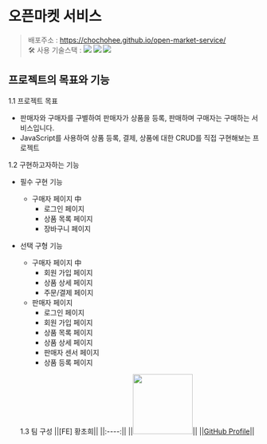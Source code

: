 # 오픈마켓 서비스
> 배포주소 : https://chochohee.github.io/open-market-service/ </br>
> 🛠 사용 기술스택 : <img src="https://img.shields.io/badge/html5-E34F26?style=for-the-badge&logo=html5&logoColor=white"> <img src="https://img.shields.io/badge/css-1572B6?style=for-the-badge&logo=css3&logoColor=white"> <img src="https://img.shields.io/badge/javascript-F7DF1E?style=for-the-badge&logo=javascript&logoColor=black"> </br>

## 프로젝트의 목표와 기능
1.1 프로젝트 목표
- 판매자와 구매자를 구별하여 판매자가 상품을 등록, 판매하며 구매자는 구매하는 서비스입니다.
- JavaScript를 사용하여 상품 등록, 결제, 상품에 대한 CRUD를 직접 구현해보는 프로젝트

1.2 구현하고자하는 기능
- 필수 구현 기능
  - 구매자 페이지 中
    - 로그인 페이지
    - 상품 목록 페이지
    - 장바구니 페이지
  
- 선택 구형 기능
  - 구매자 페이지 中
    - 회원 가입 페이지
    - 상품 상세 페이지
    - 주문/결제 페이지
  - 판매자 페이지
    - 로그인 페이지
    - 회원 가입 페이지
    - 상품 목록 페이지
    - 상품 상세 페이지
    - 판매자 센서 페이지
    - 상품 등록 페이지
   
  1.3 팀 구성
||[FE] 황초희||
||:----:||
||<img src="https://avatars.githubusercontent.com/u/168400614?v=4" width="120px" height="120px" />||
||[GitHub Profile](https://github.com/chochohee)||
